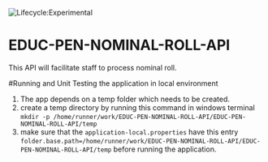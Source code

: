 ![Lifecycle:Experimental](https://img.shields.io/badge/Lifecycle-Experimental-339999)
# EDUC-PEN-NOMINAL-ROLL-API
This API will facilitate staff to process nominal roll.

#Running and Unit Testing the application in local environment
1. The app depends on a temp folder which needs to be created.
2. create a temp directory by running this command in windows terminal `mkdir -p /home/runner/work/EDUC-PEN-NOMINAL-ROLL-API/EDUC-PEN-NOMINAL-ROLL-API/temp`
3. make sure that the `application-local.properties` have this entry `folder.base.path=/home/runner/work/EDUC-PEN-NOMINAL-ROLL-API/EDUC-PEN-NOMINAL-ROLL-API/temp` before running the application.
